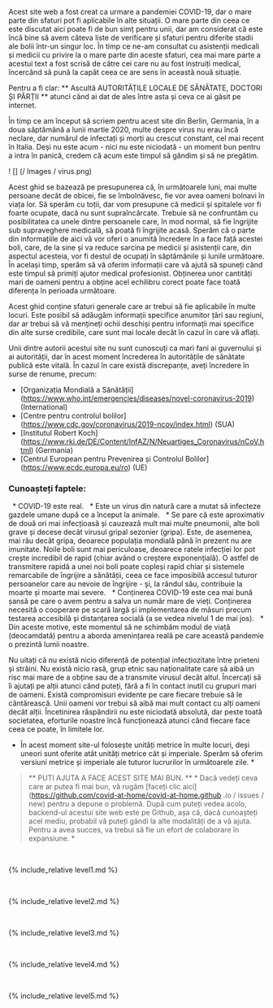 Acest site web a fost creat ca urmare a pandemiei COVID-19, dar o mare parte din sfaturi pot fi aplicabile în alte situații. O mare parte din ceea ce este discutat aici poate fi de bun simț pentru unii, dar am considerat că este încă bine să avem câteva liste de verificare și sfaturi pentru diferite stadii ale bolii într-un singur loc. În timp ce ne-am consultat cu asistenții medicali și medicii cu privire la o mare parte din aceste sfaturi, cea mai mare parte a acestui text a fost scrisă de către cei care nu au fost instruiți medical, încercând să pună la capăt ceea ce are sens în această nouă situație.

Pentru a fi clar: ** Ascultă AUTORITĂȚILE LOCALE DE SĂNĂTATE, DOCTORI ȘI PĂRȚII ** atunci când ai dat de ales între asta și ceva ce ai găsit pe internet.

În timp ce am început să scriem pentru acest site din Berlin, Germania, în a doua săptămână a lunii martie 2020, multe despre virus nu erau încă neclare, dar numărul de infectați și morți au crescut constant, cel mai recent în Italia. Deși nu este acum - nici nu este niciodată - un moment bun pentru a intra în panică, credem că acum este timpul să gândim și să ne pregătim.

! [] (/ Images / virus.png)

Acest ghid se bazează pe presupunerea că, în următoarele luni, mai multe persoane decât de obicei, fie se îmbolnăvesc, fie vor avea oameni bolnavi în viața lor. Să sperăm cu toții, dar vom presupune că medicii și spitalele vor fi foarte ocupate, dacă nu sunt supraîncărcate. Trebuie să ne confruntăm cu posibilitatea ca unele dintre persoanele care, în mod normal, să fie îngrijite sub supraveghere medicală, să poată fi îngrijite acasă. Sperăm că o parte din informațiile de aici vă vor oferi o anumită încredere în a face față acestei boli, care, de la sine și va reduce sarcina pe medicii și asistenții care, din aspectul acesteia, vor fi destul de ocupați în săptămânile și lunile următoare. În același timp, sperăm să vă oferim informații care vă ajută să spuneți când este timpul să primiți ajutor medical profesionist. Obținerea unor cantități mari de oameni pentru a obține acel echilibru corect poate face toată diferența în perioada următoare.

Acest ghid conține sfaturi generale care ar trebui să fie aplicabile în multe locuri. Este posibil să adăugăm informații specifice anumitor țări sau regiuni, dar ar trebui să vă mențineți ochii deschiși pentru informații mai specifice din alte surse credibile, care sunt mai locale decât în ​​cazul în care vă aflați.

Unii dintre autorii acestui site nu sunt cunoscuți ca mari fani ai guvernului și ai autorității, dar în acest moment încrederea în autoritățile de sănătate publică este vitală. În cazul în care există discrepanțe, aveți încredere în surse de renume, precum:
* [Organizația Mondială a Sănătății] (https://www.who.int/emergencies/diseases/novel-coronavirus-2019) (International)
* [Centre pentru controlul bolilor] (https://www.cdc.gov/coronavirus/2019-ncov/index.html) (SUA)
* [Institutul Robert Koch] (https://www.rki.de/DE/Content/InfAZ/N/Neuartiges_Coronavirus/nCoV.html) (Germania)
* [Centrul European pentru Prevenirea și Controlul Bolilor] (https://www.ecdc.europa.eu/ro) (UE)

### Cunoașteți faptele:

  * COVID-19 este real.
  * Este un virus din natură care a mutat să infecteze gazdele umane după ce a început la animale.
  * Se pare că este aproximativ de două ori mai infecțioasă și cauzează mult mai multe pneumonii, alte boli grave și decese decât virusul gripal sezonier (gripa). Este, de asemenea, mai rău decât gripa, deoarece populația mondială până în prezent nu are imunitate. Noile boli sunt mai periculoase, deoarece ratele infecției lor pot crește incredibil de rapid (chiar având o creștere exponențială). O astfel de transmitere rapidă a unei noi boli poate copleși rapid chiar și sistemele remarcabile de îngrijire a sănătății, ceea ce face imposibilă accesul tuturor persoanelor care au nevoie de îngrijire - și, la rândul său, contribuie la moarte și moarte mai severe.
  * Conținerea COVID-19 este cea mai bună șansă pe care o avem pentru a salva un număr mare de vieți. Conținerea necesită o cooperare pe scară largă și implementarea de măsuri precum testarea accesibilă și distanțarea socială (a se vedea nivelul 1 de mai jos).
  * Din aceste motive, este momentul să ne schimbăm modul de viață (deocamdată) pentru a aborda amenințarea reală pe care această pandemie o prezintă lumii noastre.

Nu uitați că nu există nicio diferență de potențial infecțiozitate între prieteni și străini. Nu există nicio rasă, grup etnic sau naționalitate care să aibă un risc mai mare de a obține sau de a transmite virusul decât altul. Încercați să îi ajutați pe alții atunci când puteți, fără a fi în contact inutil cu grupuri mari de oameni. Există compromisuri evidente pe care fiecare trebuie să le cântărească. Unii oameni vor trebui să aibă mai mult contact cu alți oameni decât alții. Încetinirea răspândirii nu este niciodată absolută, dar peste toată societatea, eforturile noastre încă funcționează atunci când fiecare face ceea ce poate, în limitele lor.


* În acest moment site-ul folosește unități metrice în multe locuri, deși uneori sunt oferite atât unități metrice cât și imperiale. Sperăm să oferim versiuni metrice și imperiale ale tuturor lucrurilor în următoarele zile. *

> ** PUTI AJUTA A FACE ACEST SITE MAI BUN. ** * Dacă vedeți ceva care ar putea fi mai bun, vă rugăm [faceți clic aici] (https://github.com/covid-at-home/covid-at-home.github .io / issues / new) pentru a depune o problemă. După cum puteți vedea acolo, backend-ul acestui site web este pe Github, așa că, dacă cunoașteți acel mediu, probabil vă puteți gândi la alte modalități de a vă ajuta. Pentru a avea succes, va trebui să fie un efort de colaborare în expansiune. *

&nbsp; 

{% include_relative level1.md %}

&nbsp; 

{% include_relative level2.md %}

&nbsp; 
 
{% include_relative level3.md %}
            
&nbsp; 
 
{% include_relative level4.md %}
        
&nbsp; 
 
{% include_relative level5.md %}
